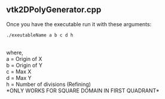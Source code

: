 ## vtk2DPolyGenerator.cpp
Once you have the executable run it with these arguments: <br>
```
./exeutableName a b c d h
```
<br>
where, <br>
a = Origin of X <br>
b = Origin of Y <br>
c = Max X <br>
d = Max Y <br>
h = Number of divisions (Refining) <br>
*ONLY WORKS FOR SQUARE DOMAIN IN FIRST QUADRANT* <br>
